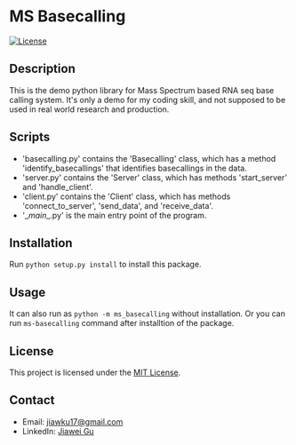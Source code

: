 # MS Basecalling

[![License](https://img.shields.io/badge/license-MIT-blue.svg)](LICENSE)

## Description

This is the demo python library for Mass Spectrum based RNA seq base calling system.
It's only a demo for my coding skill, and not supposed to be used in real world research and production.

## Scripts
- 'basecalling.py' contains the 'Basecalling' class, which has a method 'identify_basecallings' that identifies basecallings in the data.
- 'server.py' contains the 'Server' class, which has methods 'start_server' and 'handle_client'.
- 'client.py' contains the 'Client' class, which has methods 'connect_to_server', 'send_data', and 'receive_data'.
- '\__main__.py' is the main entry point of the program.

## Installation

Run `python setup.py install` to install this package.

## Usage
It can also run as `python -m ms_basecalling` without installation.
Or you can run `ms-basecalling` command after installtion of the package.

## License

This project is licensed under the [MIT License](LICENSE).

## Contact

- Email: jiawku17@gmail.com
- LinkedIn: [Jiawei Gu](https://www.linkedin.com/in/jiawei-gu/)
